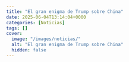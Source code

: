 ```yaml
---
title: "El gran enigma de Trump sobre China"
date: 2025-06-04T13:14:04+0000
categories: [Noticias]
tags: []
cover:
  image: "/images/noticias/"
  alt: "El gran enigma de Trump sobre China"
  hidden: false
---
```



